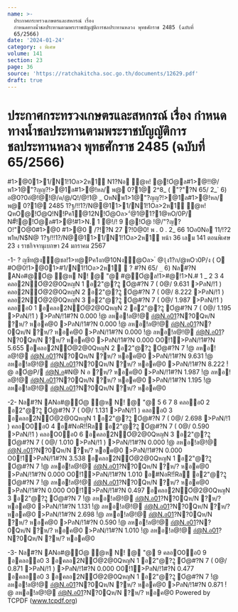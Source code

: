 ```yaml
---
name: >-
  ประกาศกระทรวงเกษตรและสหกรณ์ เรื่อง
  กำหนดทางน้ำชลประทานตามพระราชบัญญัติการชลประทานหลวง พุทธศักราช 2485 (ฉบับที่
  65/2566)
date: '2024-01-24'
category: ง พิเศษ
volume: 141
section: 23
page: 36
source: 'https://ratchakitcha.soc.go.th/documents/12629.pdf'
draft: true
---
```


# ประกาศกระทรวงเกษตรและสหกรณ์ เรื่อง กำหนดทางน้ำชลประทานตามพระราชบัญญัติการชลประทานหลวง พุทธศักราช 2485 (ฉบับที่ 65/2566)

#1>@01>1/N1!1Oล>2ห1์ N1?Nอ ํ@ห! @!Oํ@ล#1>@!!@/พ1>1@"?ญญ?!>@1ล#1>@!หล/ พ@ 0?1@ 2^8_ ( "?"?N 65/ 2_` 6) อ@0?0อํ@!@!@/ค/@/Q!/@!1@ _ OหNพ1>1@"?ญญ?!>@1ล#1>@!หล/ พ@ 0?1@ 2485 1?ฐ/!!1?/N@@11>1/N1!1Oล>2ห1์ ํ@ห! QหO@!Oํ@Q!N!Pค1@12N!Oํ@Oล>"ํ@1@1?1@หO/0P/ N#็!@!Oํ@ล#1>@!#1>N. 1 ํ@!/! 9 @!Oํ@ !@/"?ญ?O!"O@0#1>@0 #1>@0  /?!?N 27 ?!0@0! พ . 0 . 2_ 66 1Oอ0Nอ 11/!?2 พ1ห/N$N@ 1?ฐ/!!1?/N@@11>1/N1!1Oล>2ห1์ หน้า 36 เลม 141 ตอนพิเศษ 23 ง ราชกิจจานุเบกษา 24 มกราคม 2567

-1- ? ญชีท@ง้ํ@ชล!1>ท@Pค1งก@10Nง้ํ@Oล> ํ @1ุง1?ก/@หOว0P/ง ( O #O@0!1>@01>#1/N1!1Oล>2ห1์  ? #?N 65/ `_` 6) Nล#?N ANอ#@Oํ@ ํ@ห N! @ "@ #@Oํ@ล!1>#@!1>N.# 1 _ 2 3 4 คลอ2NOํ@2@0QหญN 1 อ2"@?2ู Oํ@#?N 7 ( 0@/ 9.631 >PลN/!1 ) คลอ2NOํ@2@0QหญN 2 อ2"@?2ู Oํ@#?N 7 ( 0@/ 8.222 >PลN/!1 ) คลอ2NOํ@2@0QหญN 3 อ2"@?2ู Oํ@#?N 7 ( 0@/ 1.987 >PลN/!1 ) คลออ0 1 อคลอ2NOํ@2@0QหญN 2 อ2"@?2ู Oํ@#?N 7 ( 0@/ 1.195 >PลN/!1 ) >PลN/!1#?N 0.000 !ํ@ ลหอ!ล@!@ อํ@N.อ01?N?0Qห/N ?ห/? หอค@0 >PลN/!1#?N 0.000 !ํ@ ลหอ!ล@!@ อํ@N.อ01?N?0Qห/N ?ห/? หอค@0 >PลN/!1#?N 0.000 !ํ@ ลหอ!ล@!@ อํ@N.อ01?N?0Qห/N ?ห/? หอค@0 >PลN/!1#?N 0.000 O0!1>PลN/!1#?N 5.655 อคลอ2NOํ@2@0QหญN 2 อ2"@?2ู Oํ@#?N 7 !ํ@ ลหอ!ล@!@ อํ@N.อ01?N?0Qห/N ?ห/? หอค@0 >PลN/!1#?N 9.631 !ํ@ ลหอ!ล@!@ อํ@N.อ01?N?0Qห/N ?ห/? หอค@0 >PลN/!1#?N 8.222 !ํ@ ลOํ@P/ อํ@N.อ#N@ N อ ?ห/? หอค@0 >PลN/!1#?N 1.987 !ํ@ ลหอ!ล@!@ อํ@N.อ01?N?0Qห/N ?ห/? หอค@0 >PลN/!1#?N 1.195 !ํ@ ลหอ!ล@!@ อํ@N.อ01?N?0Qห/N ?ห/? หอค@0

-2- Nล#?N ANอ#@Oํ@ ํ@ห N! @ "@ 5 6 7 8 คลออ0 2 อ2"@?2ู Oํ@#?N 7 ( 0@/ 1.131 >PลN/!1 ) คลออ0 3 อคลอ2NOํ@2@0QหญN 1 อ2"@?2ู Oํ@#?N 7 ( 0@/ 2.698 >PลN/!1 ) คลอO0อ0 4 อ#NอR!!์Rล์ อ2"@?2ู Oํ@#?N 7 ( 0@/ 0.590 >PลN/!1 ) คลอO0อ0 6 อคลอ2NOํ@2@0QหญN 3 อ2"@?2ู Oํ@#?N 7 ( 0@/ 1.010 >PลN/!1 ) >PลN/!1#?N 0.000 !ํ@ ลหอ!ล@!@ อํ@N.อ01?N?0Qห/N ?ห/? หอค@0 >PลN/!1#?N 0.000 O0!1>PลN/!1#?N 3.538 อคลอ2NOํ@2@0QหญN 1 อ2"@?2ู Oํ@#?N 7 !ํ@ ลหอ!ล@!@ อํ@N.อ01?N?0Qห/N ?ห/? หอค@0 >PลN/!1#?N 0.000 O0!1>PลN/!1#?N 1.010 อ#NอR!!์Rล์ อ2"@?2ู Oํ@#?N 7 !ํ@ ลหอ!ล@!@ อํ@N.อ01?N?0Qห/N ?ห/? หอค@0 >PลN/!1#?N 0.000 O0!1>PลN/!1#?N 0.497 อคลอ2NOํ@2@0QหญN 3 อ2"@?2ู Oํ@#?N 7 !ํ@ ลหอ!ล@!@ อํ@N.อ01?N?0Qห/N ?ห/? หอค@0 >PลN/!1#?N 1.131 !ํ@ ลหอ!ล@!@ อํ@N.อ01?N?0Qห/N ?ห/? หอค@0 >PลN/!1#?N 2.698 !ํ@ ลหอ!ล@!@ อํ@N.อ01?N?0Qห/N ?ห/? หอค@0 >PลN/!1#?N 0.590 !ํ@ ลหอ!ล@!@ อํ@N.อ01?N?0Qห/N ?ห/? หอค@0 >PลN/!1#?N 1.010 !ํ@ ลหอ!ล@!@ อํ@N.อ01?N?0Qห/N ?ห/? หอค@0

-3- Nล#?N ANอ#@Oํ@ ํ@ห N! @ "@ 9 คลอO0อ0 9 อคลออ0 3 อคลอ2NOํ@2@0QหญN 1 อ2"@?2ู Oํ@#?N 7 ( 0@/ 0.871 >PลN/!1 ) >PลN/!1#?N 0.000 O0!1>PลN/!1#?N 0.477 อคลออ0 3 อคลอ2NOํ@2@0QหญN 1 อ2"@?2ู Oํ@#?N 7 !ํ@ ลหอ!ล@!@ อํ@N.อ01?N?0Qห/N ?ห/? หอค@0 >PลN/!1#?N 0.871 !ํ@ ลหอ!ล@!@ อํ@N.อ01?N?0Qห/N ?ห/? หอค@0 Powered by TCPDF (www.tcpdf.org)
